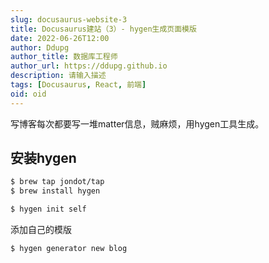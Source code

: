 ```yaml
---
slug: docusaurus-website-3
title: Docusaurus建站（3）- hygen生成页面模版
date: 2022-06-26T12:00
author: Ddupg
author_title: 数据库工程师
author_url: https://ddupg.github.io
description: 请输入描述
tags: [Docusaurus, React, 前端]
oid: oid
---
```


写博客每次都要写一堆matter信息，贼麻烦，用hygen工具生成。

<!-- truncate -->

## 安装hygen

```bash
$ brew tap jondot/tap
$ brew install hygen
```

```bash
$ hygen init self
```

添加自己的模版

```
$ hygen generator new blog
```

